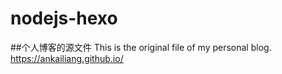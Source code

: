 
# nodejs-hexo
##个人博客的源文件
This is the original file of my personal blog.
https://ankailiang.github.io/

